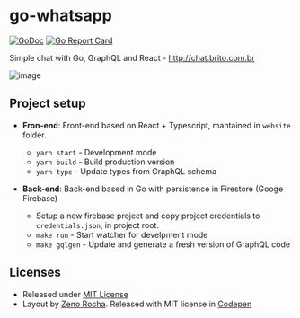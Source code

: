 # go-whatsapp

[![GoDoc](https://godoc.org/github.com/rodrigo-brito/go-whatsapp?status.svg)](https://godoc.org/github.com/StudioSol/balancer)
[![Go Report Card](https://goreportcard.com/badge/github.com/rodrigo-brito/go-whatsapp)](https://goreportcard.com/report/github.com/rodrigo-brito/go-whatsapp)

Simple chat with Go, GraphQL and React - http://chat.brito.com.br

![image](https://user-images.githubusercontent.com/7620947/84447162-aa55cc00-ac1d-11ea-85d4-3c3bd45aa654.png)

## Project setup

- **Fron-end**: Front-end based on React + Typescript, mantained in `website` folder.
  - `yarn start` - Development mode
  - `yarn build` - Build production version
  - `yarn type` - Update types from GraphQL schema

- **Back-end**: Back-end based in Go with persistence in Firestore (Googe Firebase)
  - Setup a new firebase project and copy project credentials to `credentials.json`, in project root.
  - `make run` - Start watcher for develpment mode
  - `make gqlgen` - Update and generate a fresh version of GraphQL code

## Licenses

- Released under [MIT License](LICENSE)
- Layout by [Zeno Rocha](https://github.com/zenorocha). Released with MIT license in [Codepen](https://codepen.io/zenorocha/pen/eZxYOK)
